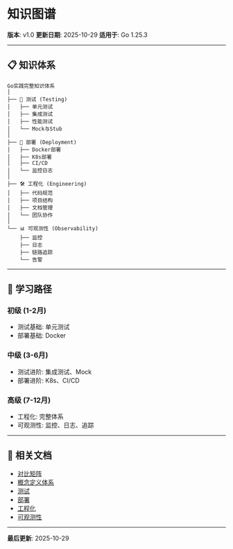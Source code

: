 # 知识图谱

**版本**: v1.0
**更新日期**: 2025-10-29
**适用于**: Go 1.25.3

---

## 📋 知识体系

```text
Go实践完整知识体系
│
├── 🧪 测试 (Testing)
│   ├── 单元测试
│   ├── 集成测试
│   ├── 性能测试
│   └── Mock与Stub
│
├── 🚀 部署 (Deployment)
│   ├── Docker部署
│   ├── K8s部署
│   ├── CI/CD
│   └── 监控日志
│
├── 🛠️ 工程化 (Engineering)
│   ├── 代码规范
│   ├── 项目结构
│   ├── 文档管理
│   └── 团队协作
│
└── 📊 可观测性 (Observability)
    ├── 监控
    ├── 日志
    ├── 链路追踪
    └── 告警
```

---

## 🎯 学习路径

### 初级 (1-2月)

- 测试基础: 单元测试
- 部署基础: Docker

### 中级 (3-6月)

- 测试进阶: 集成测试、Mock
- 部署进阶: K8s、CI/CD

### 高级 (7-12月)

- 工程化: 完整体系
- 可观测性: 监控、日志、追踪

---

## 🔗 相关文档

- [对比矩阵](./00-对比矩阵.md)
- [概念定义体系](./00-概念定义体系.md)
- [测试](./testing/README.md)
- [部署](./deployment/README.md)
- [工程化](./engineering/README.md)
- [可观测性](./observability/README.md)

---

**最后更新**: 2025-10-29
